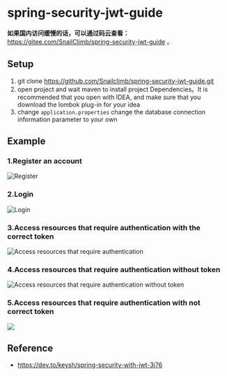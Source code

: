 # spring-security-jwt-guide

**如果国内访问缓慢的话，可以通过码云查看：** https://gitee.com/SnailClimb/spring-security-jwt-guide 。

## Setup

1. git clone https://github.com/Snailclimb/spring-security-jwt-guide.git
2. open project and wait maven to install project Dependencies。It is recommended that you open with IDEA, and make sure that you download the lombok plug-in for your idea
3. change `application.properties` change the database connection information parameter to your own

## Example

### 1.Register an account

![Register](https://my-blog-to-use.oss-cn-beijing.aliyuncs.com/2019-7/1-register.png)

### 2.Login

![Login](https://my-blog-to-use.oss-cn-beijing.aliyuncs.com/2019-7/2-login.png)

### 3.Access resources that require authentication  with the correct token

![Access resources that require authentication](https://my-blog-to-use.oss-cn-beijing.aliyuncs.com/2019-7/3-visit-authenticated-resourse-have-token.png)

### 4.Access resources that require authentication  without token

![Access resources that require authentication  without token](https://my-blog-to-use.oss-cn-beijing.aliyuncs.com/2019-7/4-visit-authenticated-resourse-not-have-token.png)

### 5.Access resources that require authentication  with not correct token

![](https://my-blog-to-use.oss-cn-beijing.aliyuncs.com/2019-7/5-visit-authenticated-resourse-not-have-valid-token.png)



## Reference

- https://dev.to/keysh/spring-security-with-jwt-3j76
